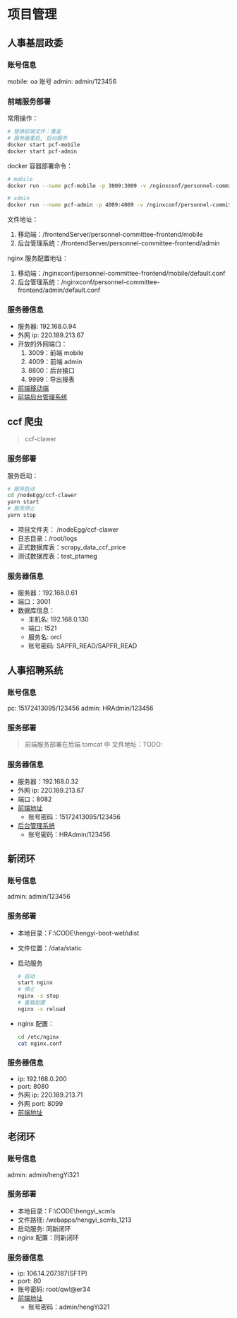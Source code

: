 # 项目管理

## 人事基层政委

### 账号信息

mobile: oa 账号
admin: admin/123456

### 前端服务部署

常用操作：

```bash
# 替换前端文件：覆盖
# 服务器重启, 启动服务
docker start pcf-mobile
docker start pcf-admin
```

docker 容器部署命令：

```bash
# mobile
docker run --name pcf-mobile -p 3009:3009 -v /nginxconf/personnel-committee-frontend/mobile/default.conf:/etc/nginx/conf.d/default.conf -v /frontendServer/personnel-committee-frontend/mobile:/usr/share/nginx/html -d nginx

# admin
docker run --name pcf-admin -p 4009:4009 -v /nginxconf/personnel-committee-frontend/admin/default.conf:/etc/nginx/conf.d/default.conf -v /frontendServer/personnel-committee-frontend/admin:/usr/share/nginx/html -d nginx
```

文件地址：

1. 移动端：/frontendServer/personnel-committee-frontend/mobile
2. 后台管理系统：/frontendServer/personnel-committee-frontend/admin

nginx 服务配置地址：

1. 移动端：/nginxconf/personnel-committee-frontend/mobile/default.conf
2. 后台管理系统：/nginxconf/personnel-committee-frontend/admin/default.conf

### 服务器信息

- 服务器: 192.168.0.94
- 外网 ip: 220.189.213.67
- 开放的外网端口：
  1. 3009：前端 mobile
  2. 4009：前端 admin
  3. 8800：后台接口
  4. 9999：导出报表
- [前端移动端](http://220.189.213.67:3009/)
- [前端后台管理系统](http://220.189.213.67:4009/)

## ccf 爬虫

> ccf-clawer

### 服务部署

服务启动：

```bash
# 服务启动
cd /nodeEgg/ccf-clawer
yarn start
# 服务停止
yarn stop
```

- 项目文件夹： /nodeEgg/ccf-clawer
- 日志目录：/root/logs
- 正式数据库表：scrapy_data_ccf_price
- 测试数据库表：test_ptameg

### 服务器信息

- 服务器：192.168.0.61
- 端口：3001
- 数据库信息：
  - 主机名: 192.168.0.130
  - 端口: 1521
  - 服务名: orcl
  - 账号密码: SAPFR_READ/SAPFR_READ

## 人事招聘系统

### 账号信息

pc: 15172413095/123456
admin: HRAdmin/123456

### 服务部署

> 前端服务部署在后端 tomcat 中
> 文件地址：TODO:

### 服务器信息

- 服务器：192.168.0.32
- 外网 ip: 220.189.213.67
- 端口：8082
- [前端地址](http://220.189.213.67:8082/hrsystem/webpage/com/hrsystem/index.html#/)
  - 账号密码：15172413095/123456
- [后台管理系统](http://220.189.213.67:8082/hrsystem/loginController.do?login#)
  - 账号密码：HRAdmin/123456

## 新闭环

### 账号信息

admin: admin/123456

### 服务部署

- 本地目录：F:\CODE\hengyi-boot-web\dist
- 文件位置：/data/static
- 启动服务

  ```bash
  # 启动
  start nginx
  # 停止
  nginx -s stop
  # 重载配置
  nginx -s reload
  ```

- nginx 配置：

  ```bash
  cd /etc/nginx
  cat nginx.conf
  ```

### 服务器信息

- ip: 192.168.0.200
- port: 8080
- 外网 ip: 220.189.213.71
- 外网 port: 8099
- [前端地址](http://220.189.213.71:8099/user/login?redirect=%2F)

## 老闭环

### 账号信息

admin: admin/hengYi321

### 服务部署

- 本地目录：F:\CODE\hengyi_scmls
- 文件路径: /webapps/hengyi_scmls_1213
- 启动服务: 同新闭环
- nginx 配置：同新闭环

### 服务器信息

- ip: 106.14.207.187(SFTP)
- port: 80
- 账号密码: root/qw!@er34
- [前端地址](http://sales.hengyi.com/#/)
  - 账号密码：admin/hengYi321
